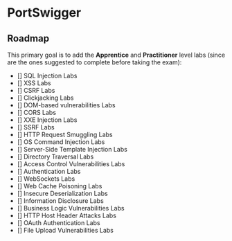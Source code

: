 # PortSwigger

## Roadmap
This primary goal is to add the **Apprentice** and **Practitioner** level labs (since are the ones suggested to complete before taking the exam):
- [] SQL Injection Labs
- [] XSS Labs
- [] CSRF Labs
- [] Clickjacking Labs
- [] DOM-based vulnerabilities Labs
- [] CORS Labs
- [] XXE Injection Labs
- [] SSRF Labs
- [] HTTP Request Smuggling Labs
- [] OS Command Injection Labs
- [] Server-Side Template Injection Labs
- [] Directory Traversal Labs
- [] Access Control Vulnerabilities Labs
- [] Authentication Labs
- [] WebSockets Labs
- [] Web Cache Poisoning Labs
- [] Insecure Deserialization Labs
- [] Information Disclosure Labs
- [] Business Logic Vulnerabilities Labs
- [] HTTP Host Header Attacks Labs
- [] OAuth Authentication Labs
- [] File Upload Vulnerabilities Labs